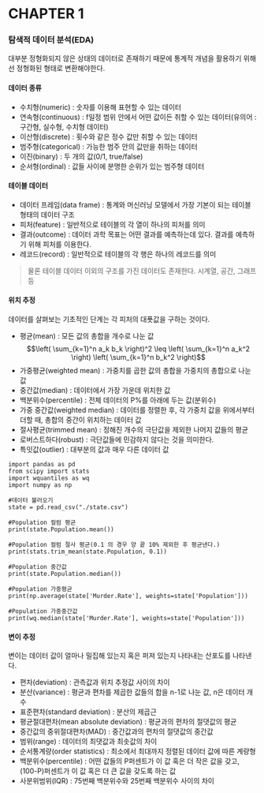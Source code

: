 # CHAPTER 1 
### 탐색적 데이터 분석(EDA)

대부분 정형화되지 않은 상태의 데이터로 존재하기 때문에 통계적 개념을 활용하기 위해선 정형화된 형태로 변환해야한다.

#### 데이터 종류
- 수치형(numeric) : 숫자를 이용해 표현할 수 있는 데이터
- 연속형(continuous) : f일정 범위 안에서 어떤 값이든 취할 수 있는 데이터(유의어 : 구간형, 실수형, 수치형 데이터)
- 이산형(discrete) : 횟수와 같은 정수 값만 취할 수 있는 데이터
- 범주형(categorical) : 가능한 범주 안의 값만을 취하는 데이터
- 이진(binary) : 두 개의 값(0/1, true/false)
- 순서형(ordinal) : 값들 사이에 분명한 순위가 있는 범주형 데이터

#### 테이블 데이터
- 데이터 프레임(data frame) : 통계와 머신러닝 모델에서 가장 기본이 되는 테이블 형태의 데이터 구조
- 피처(feature) : 일반적으로 테이블의 각 열이 하나의 피처를 의미
- 결과(outcome) : 데이터 과학 목표는 어떤 결과를 예측하는데 있다. 결과를 예측하기 위해 피처를 이용한다.
- 레코드(record) : 일반적으로 테이블의 각 행은 하나의 레코드를 의미

> 물론 테이블 데이터 이외의 구조를 가진 데이터도 존재한다. 시계열, 공간, 그래프 등 

#### 위치 추정
데이터를 살펴보는 기초적인 단계는 각 피처의 대푯값을 구하는 것이다.

- 평균(mean) : 모든 값의 총합을 개수로 나눈 값
$$\left( \sum_{k=1}^n a_k b_k \right)^2 \leq \left( \sum_{k=1}^n a_k^2 \right) \left( \sum_{k=1}^n b_k^2 \right)$$
- 가중평균(weighted mean) : 가중치를 곱한 값의 총합을 가중치의 총합으로 나눈 값
- 중간값(median) : 데이터에서 가장 가운데 위치한 값
- 백분위수(percentile) : 전체 데이터의 P%를 아래에 두는 값(분위수)
- 가중 중간값(weighted median) : 데이터를 정렬한 후, 각 가중치 값을 위에서부터 더할 때, 총합의 중간이 위치하는 데이터 값
- 절사평균(trimmed mean) : 정해진 개수의 극단값을 제외한 나머지 값들의 평균
- 로버스트하다(robust) : 극단값들에 민감하지 않다는 것을 의미한다.
- 특잇값(outlier) : 대부분의 값과 매우 다른 데이터 값

```
import pandas as pd
from scipy import stats
import wquantiles as wq
import numpy as np

#데이터 불러오기
state = pd.read_csv("./state.csv")

#Population 컬럼 평균
print(state.Population.mean())

#Population 컬럼 절사 평균(0.1 의 경우 양 끝 10% 제외한 후 평균낸다.)
print(stats.trim_mean(state.Population, 0.1))

#Population 중간값
print(state.Population.median())

#Population 가중평균
print(np.average(state['Murder.Rate'], weights=state['Population']))

#Population 가중중간값
print(wq.median(state['Murder.Rate'], weights=state['Population']))

```


#### 변이 추정
변이는 데이터 값이 얼마나 밀집해 있는지 혹은 퍼져 있는지 나타내는 산포도를 나타낸다.

- 편차(deviation) : 관측값과 위치 추정값 사이의 차이
- 분산(variance) : 평균과 편차를 제곱한 값들의 합을 n-1로 나눈 값, n은 데이터 개수
- 표준편차(standard deviation) : 분산의 제곱근
- 평균절대편차(mean absolute deviation) : 평균과의 편차의 절댓값의 평균
- 중간값의 중위절대편차(MAD) : 중간값과의 편차의 절댓값의 중간값
- 범위(range) : 데이터의 최댓값과 최솟값의 차이
- 순서통계량(order statistics) : 최소에서 최대까지 정렬된 데이터 값에 따른 계량형
- 백분위수(percentile) : 어떤 값들의 P퍼센트가 이 값 혹은 더 작은 값을 갖고, (100-P)퍼센트가 이 값 혹은 더 큰 값을 갖도록 하는 값
- 사분위범위(IQR) : 75번째 백분위수와 25번째 백분위수 사이의 차이


